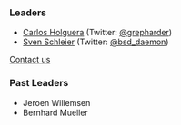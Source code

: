 ### Leaders

- [Carlos Holguera](mailto://carlos.holguera@owasp.org) (Twitter: [@grepharder](https://twitter.com/grepharder))
- [Sven Schleier](mailto://sven.schleier@owasp.org) (Twitter: [@bsd_daemon](https://twitter.com/bsd_daemon))

[Contact us](https://github.com/OWASP/owasp-mstg#connect-with-us)

### Past Leaders

- Jeroen Willemsen
- Bernhard Mueller
